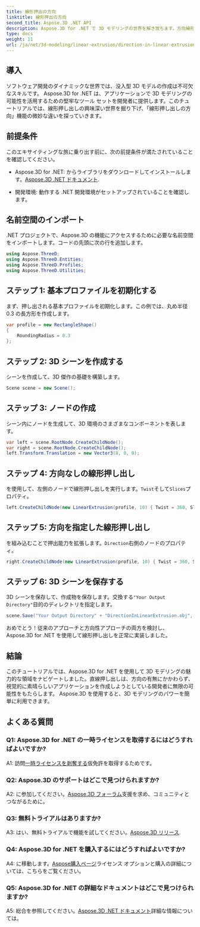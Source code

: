 ```yaml
---
title: 線形押出の方向
linktitle: 線形押出の方向
second_title: Aspose.3D .NET API
description: Aspose.3D for .NET で 3D モデリングの世界を解き放ちます。方向線形押し出しを学び、創造性を高め、没入型アプリケーションを簡単に作成します。
type: docs
weight: 11
url: /ja/net/3d-modeling/linear-extrusion/direction-in-linear-extrusion/
---
```

## 導入

ソフトウェア開発のダイナミックな世界では、没入型 3D モデルの作成は不可欠なスキルです。 Aspose.3D for .NET は、アプリケーションで 3D モデリングの可能性を活用するための堅牢なツール セットを開発者に提供します。このチュートリアルでは、線形押し出しの興味深い世界を掘り下げ、「線形押し出しの方向」機能の微妙な違いを探っていきます。

## 前提条件

このエキサイティングな旅に乗り出す前に、次の前提条件が満たされていることを確認してください。

-  Aspose.3D for .NET: からライブラリをダウンロードしてインストールします。[Aspose.3D .NET ドキュメント](https://reference.aspose.com/3d/net/).

- 開発環境: 動作する .NET 開発環境がセットアップされていることを確認します。

## 名前空間のインポート

.NET プロジェクトで、Aspose.3D の機能にアクセスするために必要な名前空間をインポートします。コードの先頭に次の行を追加します。

```csharp
using Aspose.ThreeD;
using Aspose.ThreeD.Entities;
using Aspose.ThreeD.Profiles;
using Aspose.ThreeD.Utilities;
```

## ステップ 1: 基本プロファイルを初期化する

まず、押し出される基本プロファイルを初期化します。この例では、丸め半径 0.3 の長方形を作成します。

```csharp
var profile = new RectangleShape()
{
    RoundingRadius = 0.3
};
```

## ステップ 2: 3D シーンを作成する

シーンを作成して、3D 傑作の基礎を構築します。

```csharp
Scene scene = new Scene();
```

## ステップ 3: ノードの作成

シーン内にノードを生成して、3D 環境のさまざまなコンポーネントを表します。

```csharp
var left = scene.RootNode.CreateChildNode();
var right = scene.RootNode.CreateChildNode();
left.Transform.Translation = new Vector3(8, 0, 0);
```

## ステップ 4: 方向なしの線形押し出し

を使用して、左側のノードで線形押し出しを実行します。`Twist`そして`Slices`プロパティ。

```csharp
left.CreateChildNode(new LinearExtrusion(profile, 10) { Twist = 360, Slices = 100 });
```

## ステップ 5: 方向を指定した線形押し出し

を組み込むことで押出能力を拡張します。`Direction`右側のノードのプロパティ。

```csharp
right.CreateChildNode(new LinearExtrusion(profile, 10) { Twist = 360, Slices = 100, Direction = new Vector3(0.3, 0.2, 1) });
```

## ステップ 6: 3D シーンを保存する

 3D シーンを保存して、作成物を保存します。交換する`"Your Output Directory"`目的のディレクトリを指定します。

```csharp
scene.Save("Your Output Directory" + "DirectionInLinearExtrusion.obj", FileFormat.WavefrontOBJ);
```

おめでとう！従来のアプローチと方向性アプローチの両方を検討し、Aspose.3D for .NET を使用して線形押し出しを正常に実装しました。

## 結論

このチュートリアルでは、Aspose.3D for .NET を使用して 3D モデリングの魅力的な領域をナビゲートしました。直線押し出しは、方向の有無にかかわらず、視覚的に素晴らしいアプリケーションを作成しようとしている開発者に無限の可能性をもたらします。 Aspose.3D を使用すると、3D モデリングのパワーを簡単に利用できます。

## よくある質問

### Q1: Aspose.3D for .NET の一時ライセンスを取得するにはどうすればよいですか?

 A1: 訪問[一時ライセンスを剥奪する](https://purchase.aspose.com/temporary-license/)仮免許を取得するためです。

### Q2: Aspose.3D のサポートはどこで見つけられますか?

 A2: に参加してください。[Aspose.3D フォーラム](https://forum.aspose.com/c/3d/18)支援を求め、コミュニティとつながるために。

### Q3: 無料トライアルはありますか?

A3: はい、無料トライアルで機能を試してください。[Aspose.3D リリース](https://releases.aspose.com/).

### Q4: Aspose.3D for .NET を購入するにはどうすればよいですか?

 A4: に移動します。[Aspose購入ページ](https://purchase.aspose.com/buy)ライセンス オプションと購入の詳細については、こちらをご覧ください。

### Q5: Aspose.3D for .NET の詳細なドキュメントはどこで見つけられますか?

 A5: 総合を参照してください。[Aspose.3D .NET ドキュメント](https://reference.aspose.com/3d/net/)詳細な情報については。